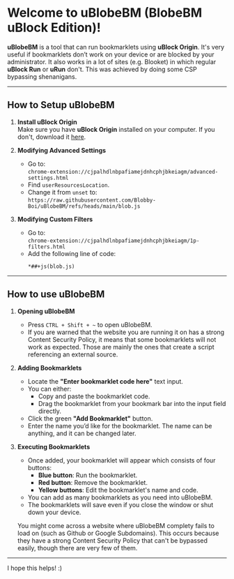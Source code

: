 # Welcome to uBlobeBM (BlobeBM uBlock Edition)!

**uBlobeBM** is a tool that can run bookmarklets using **uBlock Origin**. It's very useful if bookmarklets don’t work on your device or are blocked by your administrator. It also works in a lot of sites (e.g. Blooket) in which regular **uBlock Run** or **uRun** don't. This was achieved by doing some CSP bypassing shenanigans.

---

## **How to Setup uBlobeBM**

1. **Install uBlock Origin**  
   Make sure you have **uBlock Origin** installed on your computer. If you don't, download it [here](https://chromewebstore.google.com/detail/ublock-origin/cjpalhdlnbpafiamejdnhcphjbkeiagm).

2. **Modifying Advanced Settings**  
   - Go to:  
     `chrome-extension://cjpalhdlnbpafiamejdnhcphjbkeiagm/advanced-settings.html`  
   - Find `userResourcesLocation`.  
   - Change it from `unset` to:  
     `https://raw.githubusercontent.com/Blobby-Boi/uBlobeBM/refs/heads/main/blob.js`

2. **Modifying Custom Filters**  
   - Go to:  
     `chrome-extension://cjpalhdlnbpafiamejdnhcphjbkeiagm/1p-filters.html`  
   - Add the following line of code:  
     ```
     *##+js(blob.js)
     ```

---

## **How to use uBlobeBM**
1. **Opening uBlobeBM**  
   - Press `CTRL + Shift + ~` to open uBlobeBM.
   - If you are warned that the website you are running it on has a strong Content Security Policy, it means that some bookmarklets will not work as expected. Those are mainly the ones that create a script referencing an external source.

1. **Adding Bookmarklets**  
   - Locate the **"Enter bookmarklet code here"** text input.  
   - You can either:  
     - Copy and paste the bookmarklet code.  
     - Drag the bookmarklet from your bookmark bar into the input field directly.  
   - Click the green **"Add Bookmarklet"** button.
   - Enter the name you’d like for the bookmarklet. The name can be anything, and it can be changed later.

2. **Executing Bookmarklets**  
   - Once added, your bookmarklet will appear which consists of four buttons:  
     - **Blue button**: Run the bookmarklet.  
     - **Red button**: Remove the bookmarklet.  
     - **Yellow buttons**: Edit the bookmarklet's name and code.  
   - You can add as many bookmarklets as you need into uBlobeBM.
   - The bookmarklets will save even if you close the window or shut down your device.

   You might come across a website where uBlobeBM complety fails to load on (such as Github or Google Subdomains). This occurs because they have a strong Content Security Policy that can't be bypassed easily, though there are very few of them.
---

I hope this helps! :)

